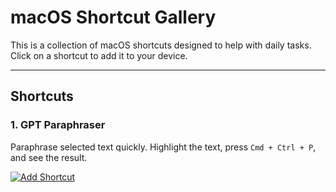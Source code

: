 # macOS Shortcut Gallery

This is a collection of macOS shortcuts designed to help with daily tasks. Click on a shortcut to add it to your device.

---

## Shortcuts

### 1. **GPT Paraphraser**

Paraphrase selected text quickly. Highlight the text, press `Cmd + Ctrl + P`, and see the result.

[![Add Shortcut](https://images.macrumors.com/t/WQYYFJqqU1GzL66sNXNqRSmh7Tg=/1600x0/article-new/2024/09/Apple-Intelligence-General-Feature-2.jpg)](https://www.icloud.com/shortcuts/ff125294f2384b8f9a80ed205bd4e666)
